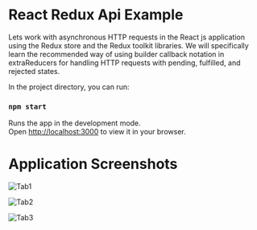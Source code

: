 # React Redux Api Example

Lets work with asynchronous HTTP requests in the React js application using the Redux store and the Redux toolkit libraries. We will specifically learn the recommended way of using builder callback notation in extraReducers for handling HTTP requests with pending, fulfilled, and rejected states.

In the project directory, you can run:

### `npm start`

Runs the app in the development mode.\
Open [http://localhost:3000](http://localhost:3000) to view it in your browser.


# Application Screenshots

![Tab1]()

![Tab2]()

![Tab3]()



